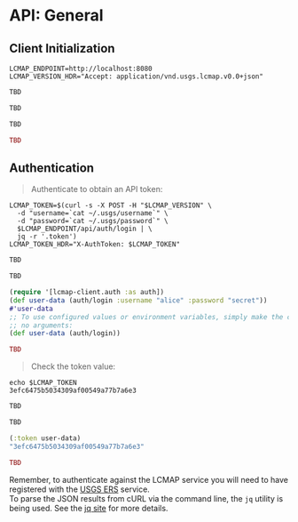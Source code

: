 # API: General

## Client Initialization


```shell
LCMAP_ENDPOINT=http://localhost:8080
LCMAP_VERSION_HDR="Accept: application/vnd.usgs.lcmap.v0.0+json"
```

```python
TBD
```

```vb
TBD
```

```clojure
TBD
```

```ruby
TBD
```

## Authentication

> Authenticate to obtain an API token:

```shell
LCMAP_TOKEN=$(curl -s -X POST -H "$LCMAP_VERSION" \
  -d "username=`cat ~/.usgs/username`" \
  -d "password=`cat ~/.usgs/password`" \
  $LCMAP_ENDPOINT/api/auth/login | \
  jq -r '.token')
LCMAP_TOKEN_HDR="X-AuthToken: $LCMAP_TOKEN"
```

```python
TBD
```

```vb
TBD
```

```clojure
(require '[lcmap-client.auth :as auth])
(def user-data (auth/login :username "alice" :password "secret"))
#'user-data
;; To use configured values or environment variables, simply make the call with
;; no arguments:
(def user-data (auth/login))
```

```ruby
TBD
```

> Check the token value:

```shell
echo $LCMAP_TOKEN
3efc6475b5034309af00549a77b7a6e3
```

```python
TBD
```

```vb
TBD
```

```clojure
(:token user-data)
"3efc6475b5034309af00549a77b7a6e3"
```

```ruby
TBD
```

<aside class="info">
Remember, to authenticate against the LCMAP service you will need to have registered with the <a href="https://ers.cr.usgs.gov/login/">USGS ERS</a> service.
</aside>

<aside class="info">
To parse the JSON results from cURL via the command line, the <code>jq</code>  utility is being used. See the <a href="https://stedolan.github.io/jq/">jq site</a> for more details.
</aside>
